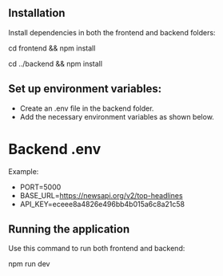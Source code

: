 ## Installation

Install dependencies in both the frontend and backend folders:

cd frontend && npm install

cd ../backend && npm install

## Set up environment variables:

- Create an .env file in the backend folder.
- Add the necessary environment variables as shown below.

# Backend .env
 Example:
- PORT=5000
- BASE_URL=https://newsapi.org/v2/top-headlines
- API_KEY=eceee8a4826e496bb4b015a6c8a21c58


## Running the application

Use this command to run both frontend and backend:

npm run dev
